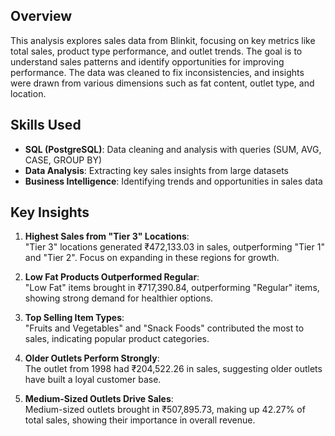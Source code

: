 ## Overview

This analysis explores sales data from Blinkit, focusing on key metrics like total sales, product type performance, and outlet trends. The goal is to understand sales patterns and identify opportunities for improving performance. The data was cleaned to fix inconsistencies, and insights were drawn from various dimensions such as fat content, outlet type, and location.

## Skills Used

- **SQL (PostgreSQL)**: Data cleaning and analysis with queries (SUM, AVG, CASE, GROUP BY)
- **Data Analysis**: Extracting key sales insights from large datasets
- **Business Intelligence**: Identifying trends and opportunities in sales data

## Key Insights

1. **Highest Sales from "Tier 3" Locations**:  
   "Tier 3" locations generated ₹472,133.03 in sales, outperforming "Tier 1" and "Tier 2". Focus on expanding in these regions for growth.

2. **Low Fat Products Outperformed Regular**:  
   "Low Fat" items brought in ₹717,390.84, outperforming "Regular" items, showing strong demand for healthier options.

3. **Top Selling Item Types**:  
   "Fruits and Vegetables" and "Snack Foods" contributed the most to sales, indicating popular product categories.

4. **Older Outlets Perform Strongly**:  
   The outlet from 1998 had ₹204,522.26 in sales, suggesting older outlets have built a loyal customer base.

5. **Medium-Sized Outlets Drive Sales**:  
   Medium-sized outlets brought in ₹507,895.73, making up 42.27% of total sales, showing their importance in overall revenue.
